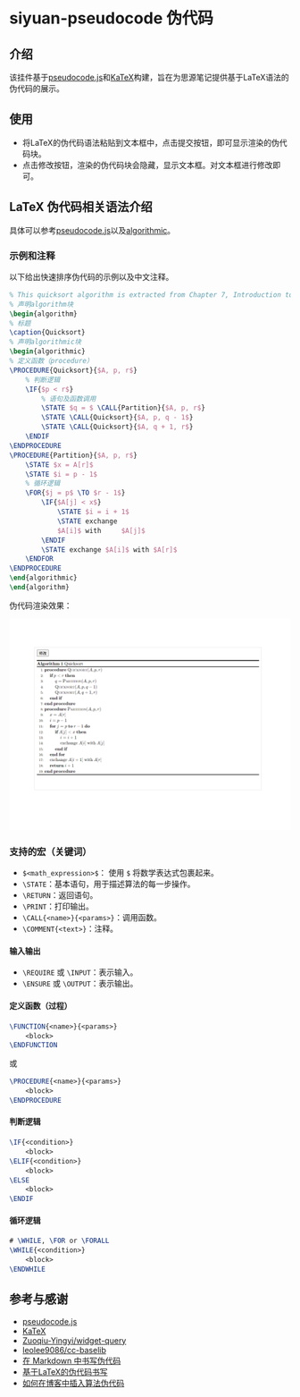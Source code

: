 # siyuan-pseudocode 伪代码

## 介绍

该挂件基于[pseudocode.js](https://github.com/SaswatPadhi/pseudocode.js)和[KaTeX](https://github.com/Khan/KaTeX)构建，旨在为思源笔记提供基于LaTeX语法的伪代码的展示。

## 使用

* 将LaTeX的伪代码语法粘贴到文本框中，点击提交按钮，即可显示渲染的伪代码块。
* 点击修改按钮，渲染的伪代码块会隐藏，显示文本框。对文本框进行修改即可。

## LaTeX 伪代码相关语法介绍

具体可以参考[pseudocode.js](https://github.com/SaswatPadhi/pseudocode.js?tab=readme-ov-file#grammar)以及[algorithmic](https://ctan.org/pkg/algorithms)。

### 示例和注释

以下给出快速排序伪代码的示例以及中文注释。

```latex
% This quicksort algorithm is extracted from Chapter 7, Introduction to Algorithms (3rd edition)
% 声明algorithm块
\begin{algorithm}
% 标题
\caption{Quicksort}
% 声明algorithmic块
\begin{algorithmic}
% 定义函数（procedure）
\PROCEDURE{Quicksort}{$A, p, r$}
    % 判断逻辑
    \IF{$p < r$} 
        % 语句及函数调用
        \STATE $q = $ \CALL{Partition}{$A, p, r$}
        \STATE \CALL{Quicksort}{$A, p, q - 1$}
        \STATE \CALL{Quicksort}{$A, q + 1, r$}
    \ENDIF
\ENDPROCEDURE
\PROCEDURE{Partition}{$A, p, r$}
    \STATE $x = A[r]$
    \STATE $i = p - 1$
    % 循环逻辑
    \FOR{$j = p$ \TO $r - 1$}
        \IF{$A[j] < x$}
            \STATE $i = i + 1$
            \STATE exchange
            $A[i]$ with     $A[j]$
        \ENDIF
        \STATE exchange $A[i]$ with $A[r]$
    \ENDFOR
\ENDPROCEDURE
\end{algorithmic}
\end{algorithm}
```

伪代码渲染效果：

![Quicksort](https://raw.githubusercontent.com/samonysh/siyuan-pseudocode/refs/heads/main/preview.png)

### 支持的宏（关键词）

* `$<math_expression>$`： 使用 `$` 将数学表达式包裹起来。
* `\STATE`：基本语句，用于描述算法的每一步操作。
* `\RETURN`：返回语句。
* `\PRINT`：打印输出。
* `\CALL{<name>}{<params>}`：调用函数。
* `\COMMENT{<text>}`：注释。

#### 输入输出

* `\REQUIRE` 或 `\INPUT`：表示输入。
* `\ENSURE` 或 `\OUTPUT`：表示输出。

#### 定义函数（过程）

```latex
\FUNCTION{<name>}{<params>}
    <block> 
\ENDFUNCTION
```

或

```latex
\PROCEDURE{<name>}{<params>}
    <block> 
\ENDPROCEDURE
```

#### 判断逻辑

```latex
\IF{<condition>}
    <block>
\ELIF{<condition>}
    <block>
\ELSE
    <block>
\ENDIF
```

#### 循环逻辑

```latex
# \WHILE, \FOR or \FORALL
\WHILE{<condition>}
    <block>
\ENDWHILE
```

## 参考与感谢

* [pseudocode.js](https://github.com/SaswatPadhi/pseudocode.js)
* [KaTeX](https://github.com/Khan/KaTeX)
* [Zuoqiu-Yingyi/widget-query](https://github.com/Zuoqiu-Yingyi/widget-query)
* [leolee9086/cc-baselib](https://github.com/leolee9086/cc-baselib)
* [在 Markdown 中书写伪代码](https://zhuanlan.zhihu.com/p/406649966)
* [基于LaTeX的伪代码书写](https://welts.xyz/2022/01/17/pseudocode/)
* [如何在博客中插入算法伪代码](https://zjuguoshuai.gitlab.io/2019/04/26/blog-pseudocode.html)